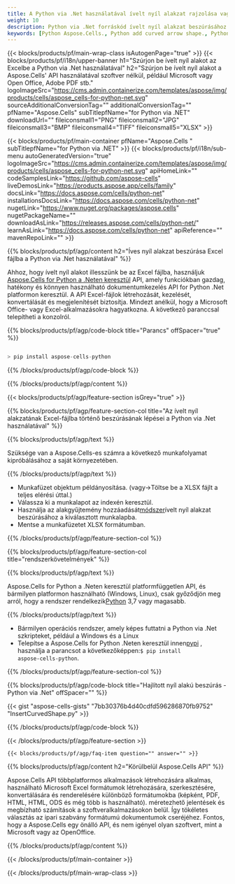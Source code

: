 ```yaml
---
title: A Python via .Net használatával ívelt nyíl alakzat rajzolása vagy beillesztése Excelbe
weight: 10
description: Python via .Net forráskód ívelt nyíl alakzat beszúrásához az Excelbe.
keywords: [Python Aspose.Cells., Python add curved arrow shape., Python insert curved arrow shape., Python create curved arrow shape]
---
```

{{< blocks/products/pf/main-wrap-class isAutogenPage="true" >}}
{{< blocks/products/pf/i18n/upper-banner h1="Szúrjon be ívelt nyíl alakot az Excelbe a Python via .Net használatával" h2="Szúrjon be ívelt nyíl alakot a Aspose.Cells\' API használatával szoftver nélkül, például Microsoft vagy Open Office, Adobe PDF stb." logoImageSrc="https://cms.admin.containerize.com/templates/aspose/img/products/cells/aspose_cells-for-python-net.svg" sourceAdditionalConversionTag="" additionalConversionTag="" pfName="Aspose.Cells" subTitlepfName="for Python via .NET" downloadUrl="" fileiconsmall1="PNG" fileiconsmall2="JPG" fileiconsmall3="BMP" fileiconsmall4="TIFF" fileiconsmall5="XLSX" >}}

{{< blocks/products/pf/main-container pfName="Aspose.Cells " subTitlepfName="for Python via .NET" >}}
{{< blocks/products/pf/i18n/sub-menu autoGeneratedVersion="true" logoImageSrc="https://cms.admin.containerize.com/templates/aspose/img/products/cells/aspose_cells-for-python-net.svg" apiHomeLink="" codeSamplesLink="https://github.com/aspose-cells" liveDemosLink="https://products.aspose.app/cells/family" docsLink="https://docs.aspose.com/cells/python-net" installationsDocsLink="https://docs.aspose.com/cells/python-net" nugetLink="https://www.nuget.org/packages/aspose.cells" nugetPackageName="" downloadAsLink="https://releases.aspose.com/cells/python-net/" learnAsLink="https://docs.aspose.com/cells/python-net" apiReference="" mavenRepoLink="" >}}

{{% blocks/products/pf/agp/content h2="Íves nyíl alakzat beszúrása Excel fájlba a Python via .Net használatával" %}}

 Ahhoz, hogy ívelt nyíl alakot illesszünk be az Excel fájlba, használjuk
 [Aspose.Cells for Python a .Neten keresztül](https://pypi.org/project/aspose-cells-python/) 
 API, amely funkciókban gazdag, hatékony és könnyen használható dokumentumkezelés API for Python .Net platformon keresztül. A API Excel-fájlok létrehozását, kezelését, konvertálását és megjelenítését biztosítja. Mindezt anélkül, hogy a Microsoft Office- vagy Excel-alkalmazásokra hagyatkozna. A következő paranccsal telepítheti a konzolról.

{{% blocks/products/pf/agp/code-block title="Parancs" offSpacer="true" %}}

```cs

> pip install aspose-cells-python

```

{{% /blocks/products/pf/agp/code-block %}}

{{% /blocks/products/pf/agp/content %}}

{{< blocks/products/pf/agp/feature-section isGrey="true" >}}

{{% blocks/products/pf/agp/feature-section-col title="Az ívelt nyíl alakzatának Excel-fájlba történő beszúrásának lépései a Python via .Net használatával" %}}

{{% blocks/products/pf/agp/text %}}

Szüksége van a Aspose.Cells-es számra a következő munkafolyamat kipróbálásához a saját környezetében.

{{% /blocks/products/pf/agp/text %}}

+ Munkafüzet objektum példányosítása. (vagy->Töltse be a XLSX fájlt a teljes elérési úttal.)
+ Válassza ki a munkalapot az indexén keresztül.
 + Használja az alakgyűjtemény hozzáadását[módszer](https://reference.aspose.com/cells/python-net/aspose.cells.drawing/shapecollection/add_auto_shape/#AutoShapeType-int-int-int-int-int-int)ívelt nyíl alakzat beszúrásához a kiválasztott munkalapba.
+ Mentse a munkafüzetet XLSX formátumban.

{{% /blocks/products/pf/agp/feature-section-col %}}

{{% blocks/products/pf/agp/feature-section-col title="rendszerkövetelmények" %}}

{{% blocks/products/pf/agp/text %}}

 Aspose.Cells for Python a .Neten keresztül platformfüggetlen API, és bármilyen platformon használható (Windows, Linux), csak győződjön meg arról, hogy a rendszer rendelkezik[Python](https://www.python.org/downloads/) 3,7 vagy magasabb.
 
{{% /blocks/products/pf/agp/text %}}

-  Bármilyen operációs rendszer, amely képes futtatni a Python via .Net szkripteket, például a Windows és a Linux
-  Telepítse a Aspose.Cells for Python .Neten keresztül innen<a href="https://pypi.org/project/aspose-cells-python/">pypi</a> , használja a parancsot a következőképpen:<code>$ pip install aspose-cells-python</code>.

{{% /blocks/products/pf/agp/feature-section-col %}}

{{% blocks/products/pf/agp/code-block title="Hajlított nyíl alakú beszúrás - Python via .Net" offSpacer="" %}}

{{< gist "aspose-cells-gists" "7bb30376b4d40cdfd596286870fb9752" "InsertCurvedShape.py" >}}

{{% /blocks/products/pf/agp/code-block %}}

{{< /blocks/products/pf/agp/feature-section >}}

    {{< blocks/products/pf/agp/faq-item question="" answer="" >}}
 

<!-- aboutfile Starts -->

{{% blocks/products/pf/agp/content h2="Körülbelül Aspose.Cells API" %}}

Aspose.Cells API többplatformos alkalmazások létrehozására alkalmas, használható Microsoft Excel formátumok létrehozására, szerkesztésére, konvertálására és renderelésére különböző formátumokba (képként, PDF, HTML, HTML, ODS és még több is használható). méretezhető jelentések és megbízható számítások a szoftveralkalmazásokon belül. Így tökéletes választás az ipari szabvány formátumú dokumentumok cseréjéhez. Fontos, hogy a Aspose.Cells egy önálló API, és nem igényel olyan szoftvert, mint a Microsoft vagy az OpenOffice.

{{% /blocks/products/pf/agp/content %}}



<!-- aboutfile Ends -->
<!--
{{< blocks/products/pf/agp/other-supported-section title="Other Supported Splitting Formats" subTitle="Using Python, One can also split large file into chunks of many other file formats including." >}}

{{< blocks/products/pf/agp/other-supported-section-item href="https://products.aspose.com/cells/net/splitter/ods/" name="ODS" description="OpenDocument Spreadsheet File" >}}
{{< blocks/products/pf/agp/other-supported-section-item href="https://products.aspose.com/cells/net/splitter/xls/" name="XLS" description="Excel Binary Format" >}}
{{< blocks/products/pf/agp/other-supported-section-item href="https://products.aspose.com/cells/net/splitter/xlsb/" name="XLSB" description="Binary Excel Workbook File" >}}
{{< blocks/products/pf/agp/other-supported-section-item href="https://products.aspose.com/cells/net/splitter/xlsm/" name="XLSM" description="Spreasheet File" >}}

{{< /blocks/products/pf/agp/other-supported-section >}}

-->

{{< /blocks/products/pf/main-container >}}
    
{{< /blocks/products/pf/main-wrap-class >}}
